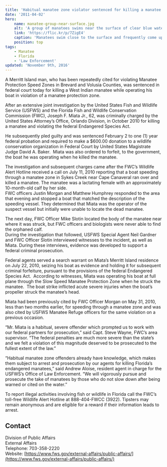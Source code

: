 ```yaml
---
title: 'Habitual manatee zone violator sentenced for killing a manatee in Brevard County, Florida'
date: '2011-04-02'
hero:
    name: manatee-group-near-surface.jpg
    alt: 'A group of manatees swims near the surface of clear blue water.'
    link: 'https://flic.kr/p/7ZigE4'
    caption: 'Manatees swim close to the surface and frequently come up for air. Credit: Jim Reid, USFWS.'
    position: top
tags:
    - Manatee
    - Florida
    - 'Law Enforcement'
updated: 'November 9th, 2016'
---
```


A Merritt Island man, who has been repeatedly cited for violating Manatee Protection Speed Zones in Brevard and Volusia Counties, was sentenced in federal court today for killing a West Indian manatee while operating his boat in violation of a manatee protection zone.  

After an extensive joint investigation by the United States Fish and Wildlife Service (USFWS) and the Florida Fish and Wildlife Conservation Commission (FWC), Joseph F. Miata Jr., 62, was criminally charged by the United States Attorney’s Office, Orlando Division, in October 2010 for killing a manatee and violating the federal Endangered Species Act.    

He subsequently pled guilty and was sentenced February 2 to one (1) year federal probation and required to make a $600.00 donation to a wildlife conservation organization in Federal Court by United States Magistrate Judge David A. Baker.  Miata was also ordered to forfeit, to the government, the boat he was operating when he killed the manatee.

The investigation and subsequent charges came after the FWC’s Wildlife Alert Hotline received a call on July 11, 2010 reporting that a boat speeding through a manatee zone in Sykes Creek near Cape Canaveral ran over and killed a manatee. The manatee was a lactating female with an approximately 10-month-old calf by her side.   
FWC officers Justin Morgan and Matthew Humphrey responded to the area that evening and stopped a boat that matched the description of the speeding vessel. They determined that Miata was the operator of the suspect vessel but initially were unable to locate the dead manatee.    

The next day, FWC Officer Mike Slotin located the body of the manatee near where it was struck, but FWC officers and biologists were never able to find the orphaned calf.  
During the investigation that followed, USFWS Special Agent Neil Gardner and FWC Officer Slotin interviewed witnesses to the incident, as well as Miata. During these interviews, evidence was developed to support a federal criminal prosecution.  

Federal agents served a search warrant on Miata’s Merritt Island residence on July 22, 2010, seizing his boat as evidence and holding it for subsequent criminal forfeiture, pursuant to the provisions of the federal Endangered Species Act.  According to witnesses, Miata was operating his boat at full plane through the Slow Speed Manatee Protection Zone when he struck the manatee.  The boat strike inflicted acute severe injuries when the boat’s propeller struck the manatee’s head.    

Miata had been previously cited by FWC Officer Morgan on May 31, 2010, less than two months earlier, for speeding through a manatee zone and was also cited by USFWS Manatee Refuge officers for the same violation on a previous occasion.   

“Mr. Miata is a habitual, severe offender which prompted us to work with our federal partners for prosecution,” said Capt. Steve Wayne, FWC’s area supervisor. “The federal penalties are much more severe than the state’s and we felt a violation of this magnitude deserved to be prosecuted to the fullest extent of the law.”    

“Habitual manatee zone offenders already have knowledge, which makes them subject to arrest and prosecution by our agents for killing Florida’s endangered manatees,” said Andrew Aloise, resident agent in charge for the USFWS’s Office of Law Enforcement. “We will vigorously pursue and prosecute the take of manatees by those who do not slow down after being warned or cited on the water.”   

To report illegal activities involving fish or wildlife in Florida call the FWC’s toll-free Wildlife Alert Hotline at 888-404-FWCC (3922). Tipsters may remain anonymous and are eligible for a reward if their information leads to arrest.

## Contact

Division of Public Affairs  
External Affairs  
Telephone: 703-358-2220  
Website: [https://www.fws.gov/external-affairs/public-affairs/](https://www.fws.gov/external-affairs/public-affairs/)
